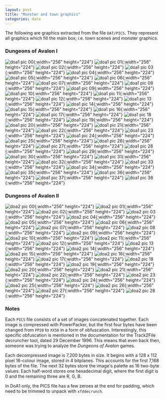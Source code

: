 ```yaml
---
layout: post
title: "Monster and town graphics"
categories: data
---
```


The following are graphics extracted from the file `DAT/PICS`. They represent
all graphics which fill the main box; i.e. town scenes and monster graphics.

### Dungeons of Avalon I

![doa1 pic 00](../images/doa1_pic_00.png "doa1 pic 00"){:width="256" height="224"}
![doa1 pic 01](../images/doa1_pic_01.png "doa1 pic 01"){:width="256" height="224"}
![doa1 pic 02](../images/doa1_pic_02.png "doa1 pic 02"){:width="256" height="224"}
![doa1 pic 03](../images/doa1_pic_03.png "doa1 pic 03"){:width="256" height="224"}
![doa1 pic 04](../images/doa1_pic_04.png "doa1 pic 04"){:width="256" height="224"}
![doa1 pic 05](../images/doa1_pic_05.png "doa1 pic 05"){:width="256" height="224"}
![doa1 pic 06](../images/doa1_pic_06.png "doa1 pic 06"){:width="256" height="224"}
![doa1 pic 07](../images/doa1_pic_07.png "doa1 pic 07"){:width="256" height="224"}
![doa1 pic 08](../images/doa1_pic_08.png "doa1 pic 08"){:width="256" height="224"}
![doa1 pic 09](../images/doa1_pic_09.png "doa1 pic 09"){:width="256" height="224"}
![doa1 pic 10](../images/doa1_pic_10.png "doa1 pic 10"){:width="256" height="224"}
![doa1 pic 11](../images/doa1_pic_11.png "doa1 pic 11"){:width="256" height="224"}
![doa1 pic 12](../images/doa1_pic_12.png "doa1 pic 12"){:width="256" height="224"}
![doa1 pic 13](../images/doa1_pic_13.png "doa1 pic 13"){:width="256" height="224"}
![doa1 pic 14](../images/doa1_pic_14.png "doa1 pic 14"){:width="256" height="224"}
![doa1 pic 15](../images/doa1_pic_15.png "doa1 pic 15"){:width="256" height="224"}
![doa1 pic 16](../images/doa1_pic_16.png "doa1 pic 16"){:width="256" height="224"}
![doa1 pic 17](../images/doa1_pic_17.png "doa1 pic 17"){:width="256" height="224"}
![doa1 pic 18](../images/doa1_pic_18.png "doa1 pic 18"){:width="256" height="224"}
![doa1 pic 19](../images/doa1_pic_19.png "doa1 pic 19"){:width="256" height="224"}
![doa1 pic 20](../images/doa1_pic_20.png "doa1 pic 20"){:width="256" height="224"}
![doa1 pic 21](../images/doa1_pic_21.png "doa1 pic 21"){:width="256" height="224"}
![doa1 pic 22](../images/doa1_pic_22.png "doa1 pic 22"){:width="256" height="224"}
![doa1 pic 23](../images/doa1_pic_23.png "doa1 pic 23"){:width="256" height="224"}
![doa1 pic 24](../images/doa1_pic_24.png "doa1 pic 24"){:width="256" height="224"}
![doa1 pic 25](../images/doa1_pic_25.png "doa1 pic 25"){:width="256" height="224"}
![doa1 pic 26](../images/doa1_pic_26.png "doa1 pic 26"){:width="256" height="224"}
![doa1 pic 27](../images/doa1_pic_27.png "doa1 pic 27"){:width="256" height="224"}
![doa1 pic 28](../images/doa1_pic_28.png "doa1 pic 28"){:width="256" height="224"}
![doa1 pic 29](../images/doa1_pic_29.png "doa1 pic 29"){:width="256" height="224"}
![doa1 pic 30](../images/doa1_pic_30.png "doa1 pic 30"){:width="256" height="224"}
![doa1 pic 31](../images/doa1_pic_31.png "doa1 pic 31"){:width="256" height="224"}
![doa1 pic 32](../images/doa1_pic_32.png "doa1 pic 32"){:width="256" height="224"}
![doa1 pic 33](../images/doa1_pic_33.png "doa1 pic 33"){:width="256" height="224"}
![doa1 pic 34](../images/doa1_pic_34.png "doa1 pic 34"){:width="256" height="224"}
![doa1 pic 35](../images/doa1_pic_35.png "doa1 pic 35"){:width="256" height="224"}
![doa1 pic 36](../images/doa1_pic_36.png "doa1 pic 36"){:width="256" height="224"}
![doa1 pic 37](../images/doa1_pic_37.png "doa1 pic 37"){:width="256" height="224"}
![doa1 pic 38](../images/doa1_pic_38.png "doa1 pic 38"){:width="256" height="224"}

### Dungeons of Avalon II

![doa2 pic 00](../images/doa2_pic_00.png "doa2 pic 00"){:width="256" height="224"}
![doa2 pic 01](../images/doa2_pic_01.png "doa2 pic 01"){:width="256" height="224"}
![doa2 pic 02](../images/doa2_pic_02.png "doa2 pic 02"){:width="256" height="224"}
![doa2 pic 03](../images/doa2_pic_03.png "doa2 pic 03"){:width="256" height="224"}
![doa2 pic 04](../images/doa2_pic_04.png "doa2 pic 04"){:width="256" height="224"}
![doa2 pic 05](../images/doa2_pic_05.png "doa2 pic 05"){:width="256" height="224"}
![doa2 pic 06](../images/doa2_pic_06.png "doa2 pic 06"){:width="256" height="224"}
![doa2 pic 07](../images/doa2_pic_07.png "doa2 pic 07"){:width="256" height="224"}
![doa2 pic 08](../images/doa2_pic_08.png "doa2 pic 08"){:width="256" height="224"}
![doa2 pic 09](../images/doa2_pic_09.png "doa2 pic 09"){:width="256" height="224"}
![doa2 pic 10](../images/doa2_pic_10.png "doa2 pic 10"){:width="256" height="224"}
![doa2 pic 11](../images/doa2_pic_11.png "doa2 pic 11"){:width="256" height="224"}
![doa2 pic 12](../images/doa2_pic_12.png "doa2 pic 12"){:width="256" height="224"}
![doa2 pic 13](../images/doa2_pic_13.png "doa2 pic 13"){:width="256" height="224"}
![doa2 pic 14](../images/doa2_pic_14.png "doa2 pic 14"){:width="256" height="224"}
![doa2 pic 15](../images/doa2_pic_15.png "doa2 pic 15"){:width="256" height="224"}
![doa2 pic 16](../images/doa2_pic_16.png "doa2 pic 16"){:width="256" height="224"}
![doa2 pic 17](../images/doa2_pic_17.png "doa2 pic 17"){:width="256" height="224"}
![doa2 pic 18](../images/doa2_pic_18.png "doa2 pic 18"){:width="256" height="224"}
![doa2 pic 19](../images/doa2_pic_19.png "doa2 pic 19"){:width="256" height="224"}
![doa2 pic 20](../images/doa2_pic_20.png "doa2 pic 20"){:width="256" height="224"}
![doa2 pic 21](../images/doa2_pic_21.png "doa2 pic 21"){:width="256" height="224"}
![doa2 pic 22](../images/doa2_pic_22.png "doa2 pic 22"){:width="256" height="224"}
![doa2 pic 23](../images/doa2_pic_23.png "doa2 pic 23"){:width="256" height="224"}
![doa2 pic 24](../images/doa2_pic_24.png "doa2 pic 24"){:width="256" height="224"}
![doa2 pic 25](../images/doa2_pic_25.png "doa2 pic 25"){:width="256" height="224"}
![doa2 pic 26](../images/doa2_pic_26.png "doa2 pic 26"){:width="256" height="224"}
![doa2 pic 27](../images/doa2_pic_27.png "doa2 pic 27"){:width="256" height="224"}
![doa2 pic 28](../images/doa2_pic_28.png "doa2 pic 28"){:width="256" height="224"}

### Notes

Each `PICS` file consists of a set of images concatenated together. Each image
is compressed with PowerPacker, but the first four bytes have been changed from
`PP20` to `XX50` in a form of obfuscation. Interestingly, this specific
obfuscation is mentioned in the documentation for the Track2File decruncher
tool, dated 29 December 1996. This means that even back then, someone was trying
to analyze the _Dungeons of Avalon_ games.

Each decompressed image is 7,200 bytes in size. It begins with a 128 x 112 pixel
16-colour image, stored in 4 bitplanes. This accounts for the first 7,168 bytes
of the file. The next 32 bytes store the image's palette as 16 two-byte values.
Each half-word stores one hexadecimal digit, where the first digit is 0 and the
remaining three are R, G, B.

In DoA1 only, the PICS file has a few zeroes at the end for padding, which need
to be trimmed to unpack with `xfddecrunch`.
